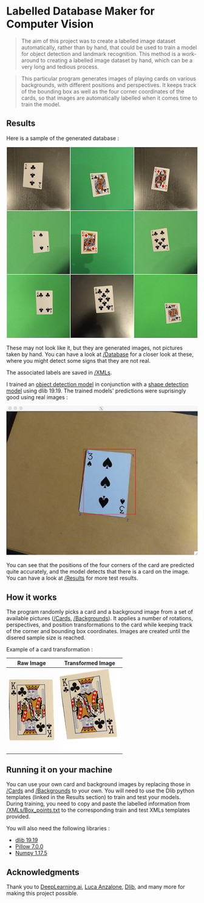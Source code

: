 # Labelled Database Maker for Computer Vision

> The aim of this project was to create a labelled image dataset automatically, rather than by hand, that could be used to train a model for object detection and landmark recognition. This method is a work-around to creating a labelled image dataset by hand, which can be a very long and tedious process.

> This particular program generates images of playing cards on various backgrounds, with different positions and perspectives. It keeps track of the bounding box as well as the four corner coordinates of the cards, so that images are automatically labelled when it comes time to train the model.   

## Results 

Here is a sample of the generated database : 

<p align="center">
  <img src="/Showcase/Sample.jpg">
 </p>
 
These may not look like it, but they are generated images, not pictures taken by hand. You can have a look at [/Database](/Database) for a closer look at these, where you might detect some signs that they are not real. 

The associated labels are saved in [/XMLs](/XMLs).

I trained an [object detection model](http://dlib.net/train_object_detector.py.html) in conjunction with a [shape detection model](http://dlib.net/train_shape_predictor.py.html) using dlib 19.19. The trained models' predictions were suprisingly good using real images : 

<p align="center">
  <img src="/Results/Pred2.png">
 </p>

You can see that the positions of the four corners of the card are predicted quite accurately, and the model detects that there is a card on the image. You can have a look at [/Results](/Results) for more test results. 

## How it works

The program randomly picks a card and a background image from a set of available pictures ([/Cards](/Cards), [/Backgrounds](/Backgrounds)). It applies a number of rotations, perspectives, and position transformations to the card while keeping track of the corner and bounding box coordinates. Images are created until the disered sample size is reached. 

Example of a card transformation : 

Raw Image | Transformed Image
------------ | -------------
![Raw](/Showcase/Source_1.png) | ![Transformed](/Showcase/Card_transform.png)

## Running it on your machine

You can use your own card and background images by replacing those in [/Cards](/Cards) and [/Backgrounds](/Backgrounds) to your own. You will need to use the Dlib python templates (linked in the Results section) to train and test your models. During training, you need to copy and paste the labelled information from [/XMLs/Box_points.txt](/XMLs) to the corresponding train and test XMLs templates provided.

You will also need the following libraries :
- [dlib 19.19](https://anaconda.org/conda-forge/dlib)
- [Pillow 7.0.0](https://anaconda.org/conda-forge/pillow)
- [Numpy 1.17.5](https://anaconda.org/conda-forge/numpy)


## Acknowledgments

Thank you to 
[DeepLearning.ai](https://www.youtube.com/watch?v=rRB9iymNy1w),
[Luca Anzalone](https://medium.com/datadriveninvestor/training-alternative-dlib-shape-predictor-models-using-python-d1d8f8bd9f5c),
[Dlib](http://dlib.net/), and many more for making this project possible. 



